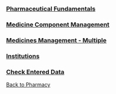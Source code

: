 
### [Pharmaceutical Fundamentals](https://github.com/hmislk/hmis/wiki/Pharmaceutical-Fundamentals)

### [Medicine Component Management](https://github.com/hmislk/hmis/wiki/Medicines)

### [Medicines Management - Multiple](https://github.com/hmislk/hmis/wiki/Medicines-Management-%E2%80%90-Multiple)

### [Institutions](https://github.com/hmislk/hmis/wiki/Institutions)

### [Check Entered Data](https://github.com/hmislk/hmis/wiki/Check-Entered-Data)




[Back to Pharmacy](https://github.com/hmislk/hmis/wiki/Pharmacy)

